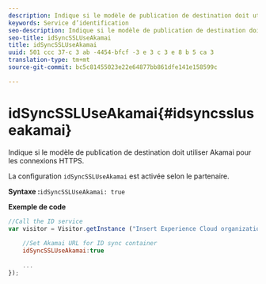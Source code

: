 ```yaml
---
description: Indique si le modèle de publication de destination doit utiliser Akamai pour les connexions HTTPS.
keywords: Service d’identification
seo-description: Indique si le modèle de publication de destination doit utiliser Akamai pour les connexions HTTPS.
seo-title: idSyncSSLUseAkamai
title: idSyncSSLUseAkamai
uuid: 501 ccc 37-c 3 ab -4454-bfcf -3 e 3 c 3 e 8 b 5 ca 3
translation-type: tm+mt
source-git-commit: bc5c81455023e22e64877bb861dfe141e158599c

---
```



# idSyncSSLUseAkamai{#idsyncssluseakamai}

Indique si le modèle de publication de destination doit utiliser Akamai pour les connexions HTTPS.

La configuration `idSyncSSLUseAkamai` est activée selon le partenaire.

**Syntaxe :**`idSyncSSLUseAkamai: true`

**Exemple de code**

```js
//Call the ID service 
var visitor = Visitor.getInstance ("Insert Experience Cloud organization ID here",{ 
 
    //Set Akamai URL for ID sync container 
    idSyncSSLUseAkamai:true 
 
    ... 
});
```

